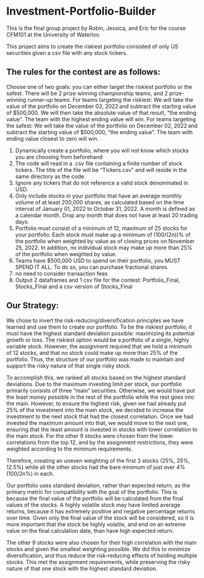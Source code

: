# Investment-Portfolio-Builder
This is the final group project by Robin, Jessica, and Eric for the course CFM101 at the University of Waterloo

This project aims to create the riskiest portfolio consisted of only US securities given a csv file with any stock tickers.

## The rules for the contest are as follows:
Choose one of two goals: you can either target the riskiest portfolio or the safest.  There will be 2 prize winning championship teams, and 2 prize-winning runner-up teams.  For teams targeting the riskiest: We will take the value of the portfolio on December 02, 2022 and subtract the starting value of $500,000.  We will then take the absolute value of that result, “the ending value”.  The team with the highest ending value will win.  For teams targeting the safest: We will take the value of the portfolio on December 02, 2022 and subtract the starting value of $500,000, “the ending value”.   The team with ending value closest to zero will win.
1. Dynamically create a portfolio, where you will not know which stocks you are choosing from beforehand 
2. The code will read in a .csv file containing a finite number of stock tickers. The title of the file will be “Tickers.csv” and will reside in the same directory as the code.
3. Ignore any tickers that do not reference a valid stock denominated in USD.
4. Only include stocks in your portfolio that have an average monthly volume of at least 200,000 shares, as calculated based on the time interval of January 01, 2022 to October 31, 2022.  A month is defined as a calendar month.  Drop any month that does not have at least 20 trading days. 
5. Portfolio must consist of a minimum of 12, maximum of 25 stocks for your portfolio. Each stock must make up a minimum of (100/(2n))% of the portfolio when weighted by value as of closing prices on November 25, 2022.  In addition, no individual stock may make up more than 25% of the portfolio when weighted by value.
6. Teams have $500,000 USD to spend on their portfolio, you MUST SPEND IT ALL. To do so, you can purchase fractional shares. 
7. no need to consider transaction fees
8. Output 2 dataframes and 1 csv file for the contest: Portfolio_Final, Stocks_Final and a csv version of Stocks_Final

## Our Strategy:

We chose to invert the risk-reducing/diversification principles we have learned and use them to create our portfolio. To be the riskiest portfolio, it must have the highest standard deviation possible: maximizing its potential growth or loss. The riskiest option would be a portfolio of a single, highly variable stock. However, the assignment required that we hold a minimum of 12 stocks, and that no stock could make up more than 25% of the portfolio. Thus, the structure of our portfolio was made  to maintain and support the risky nature of that single risky stock. 

To accomplish this, we ranked all stocks based on the highest standard deviations. Due to the maximum investing limit per stock, our portfolio primarily consists of three “main” securities. Otherwise, we would have put the least money possible in the rest of the portfolio while the rest goes into the main. However, to ensure the highest risk, given we had already put 25% of the investment into the main stock, we decided to increase the investment to the next stock that had the closest correlation. Once we had invested the maximum amount into that, we would move to the next one, ensuring that the least amount is invested in stocks with lower correlation to the main stock. For the other 9 stocks were chosen from the lower correlations from the top 12, and by the assignment restrictions, they were weighted according to the minimum requirements.  

Therefore, creating an uneven weighting of the first 3 stocks (25%, 25%, 12.5%) while all the other stocks had the bare minimum of just over 4% (100/2n%) in each. 

Our portfolio uses standard deviation, rather than expected return, as the primary metric for compatibility with the goal of the portfolio. This is because the final value of the portfolio will be calculated from the final values of the stocks. A highly volatile stock may have limited average returns, because it has extremely positive and negative percentage returns over time. Given only the final value of the stock will be considered, so it is more important that the stock be highly volatile, and end on an extreme value on the final calculation date, than have high expected return.  

The other 9 stocks were also chosen for their high correlation with the main stocks and given the smallest weighting possible. We did this to minimize diversification, and thus reduce the risk-reducing effects of holding multiple stocks. This met the assignment requirements, while preserving the risky nature of that one stock with the highest standard deviation. 
